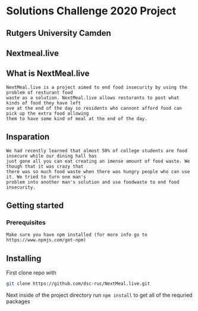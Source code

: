 # Solutions Challenge 2020 Project
## Rutgers University Camden 
## Nextmeal.live

## What is NextMeal.live
    NextMeal.live is a project aimed to end food insecurity by using the problem of resturant food
    waste as a solution. NextMeal.live allows resturants to post what kinds of food they have left
    ove at the end of the day so residents who cannont afford food can pick up the extra food allowing
    them to have some kind of meal at the end of the day.

## Insparation
    We had recently learned that almost 50% of college students are food insecure while our dining hall has
    just gone all you can eat creating an imense amount of food waste. We though that it was crazy that
    there was so much food waste when there was hungry people who can use it. We tried to turn one man's
    problem into another man's solution and use foodwaste to end food insecurity.

## Getting started
### Prerequisites
    Make sure you have npm installed (for more info go to https://www.npmjs.com/get-npm)

## Installing
First clone repo with 
```bash
git clone https://github.com/dsc-ruc/NextMeal.live.git
```
    
Next inside of the project directory run ```npm install``` to get all of the requried packages


